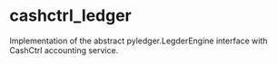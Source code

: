# cashctrl_ledger
Implementation of the abstract pyledger.LegderEngine interface with CashCtrl accounting service.
